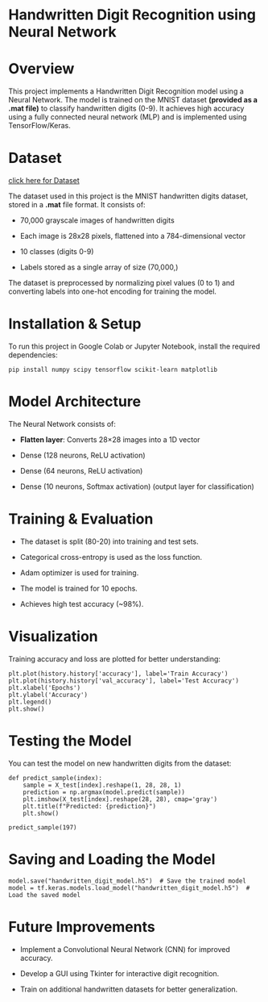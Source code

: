 # Handwritten Digit Recognition using Neural Network

# Overview

This project implements a Handwritten Digit Recognition model using a Neural Network. The model is trained on the MNIST dataset **(provided as a .mat file)** to classify handwritten digits (0-9). It achieves high accuracy using a fully connected neural network (MLP) and is implemented using TensorFlow/Keras.

# Dataset

[click here for Dataset](https://www.kaggle.com/datasets/subho117/handwritten-digit-recognition-using-neural-network?select=mnist-original.mat)

The dataset used in this project is the MNIST handwritten digits dataset, stored in a **.mat** file format. It consists of:

- 70,000 grayscale images of handwritten digits

- Each image is 28x28 pixels, flattened into a 784-dimensional vector

- 10 classes (digits 0-9)

- Labels stored as a single array of size (70,000,)

The dataset is preprocessed by normalizing pixel values (0 to 1) and converting labels into one-hot encoding for training the model.

# Installation & Setup

To run this project in Google Colab or Jupyter Notebook, install the required dependencies:
```
pip install numpy scipy tensorflow scikit-learn matplotlib
```

# Model Architecture

The Neural Network consists of:

- **Flatten layer**: Converts 28×28 images into a 1D vector

- Dense (128 neurons, ReLU activation)

- Dense (64 neurons, ReLU activation)

- Dense (10 neurons, Softmax activation) (output layer for classification)

# Training & Evaluation

- The dataset is split (80-20) into training and test sets.

- Categorical cross-entropy is used as the loss function.

- Adam optimizer is used for training.

- The model is trained for 10 epochs.

- Achieves high test accuracy (~98%).

# Visualization

Training accuracy and loss are plotted for better understanding:
```
plt.plot(history.history['accuracy'], label='Train Accuracy')
plt.plot(history.history['val_accuracy'], label='Test Accuracy')
plt.xlabel('Epochs')
plt.ylabel('Accuracy')
plt.legend()
plt.show()
```

# Testing the Model

You can test the model on new handwritten digits from the dataset:
```
def predict_sample(index):
    sample = X_test[index].reshape(1, 28, 28, 1)
    prediction = np.argmax(model.predict(sample))
    plt.imshow(X_test[index].reshape(28, 28), cmap='gray')
    plt.title(f"Predicted: {prediction}")
    plt.show()

predict_sample(197)
```

# Saving and Loading the Model
```
model.save("handwritten_digit_model.h5")  # Save the trained model
model = tf.keras.models.load_model("handwritten_digit_model.h5")  # Load the saved model
```

# Future Improvements

- Implement a Convolutional Neural Network (CNN) for improved accuracy.

- Develop a GUI using Tkinter for interactive digit recognition.

- Train on additional handwritten datasets for better generalization.
